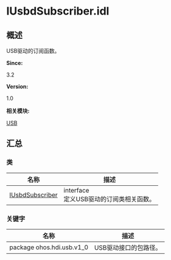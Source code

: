 # IUsbdSubscriber.idl


## 概述

USB驱动的订阅函数。

**Since:**

3.2

**Version:**

1.0

**相关模块:**

[USB](_u_s_b.md)


## 汇总


### 类

  | 名称 | 描述 | 
| -------- | -------- |
| [IUsbdSubscriber](interface_i_usbd_subscriber.md) | interface<br/>定义USB驱动的订阅类相关函数。 | 


### 关键字

  | 名称 | 描述 | 
| -------- | -------- |
| package&nbsp;ohos.hdi.usb.v1_0 | USB驱动接口的包路径。 | 
